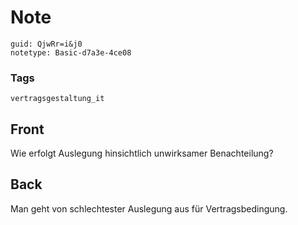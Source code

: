 # Note
```
guid: QjwRr=i&j0
notetype: Basic-d7a3e-4ce08
```

### Tags
```
vertragsgestaltung_it
```

## Front
Wie erfolgt Auslegung hinsichtlich unwirksamer Benachteilung?

## Back
Man geht von schlechtester Auslegung aus für Vertragsbedingung.
